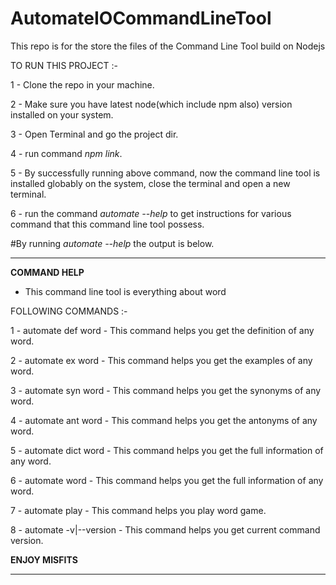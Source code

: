 # AutomateIOCommandLineTool
This repo is for the store the files of the Command Line Tool build on Nodejs 

TO RUN THIS PROJECT :-

1 - Clone the repo in your machine.

2 - Make sure you have latest node(which include npm also) version installed on your system.

3 - Open Terminal and go the project dir.

4 - run command *npm link*.

5 - By successfully running above command, now the command line tool is installed globably on the system, close the terminal and open a new terminal.

6 - run the command *automate --help* to get instructions for various command that this command line tool possess.


#By running *automate --help* the output is below.

------
************COMMAND HELP************

- This command line tool is everything about word

FOLLOWING COMMANDS :- 

1 -         automate 	   def    word      -       This command helps you get the definition of any word.

2 -         automate   	 ex     word      -     This command helps you get the examples of any word.

3 -         automate   	 syn    word      -     This command helps you get the synonyms of any word.

4 -         automate    	ant    word      -    This command helps you get the antonyms of any word.

5 -         automate   		 dict   word      -    This command helps you get the full information of any word.

6 -         automate    	word             -    This command helps you get the full information of any word.

7 -         automate    play             -        This command helps you play word game.

8 -         automate    -v|--version     -       This command helps you get current command version.



************ENJOY MISFITS************

---------

